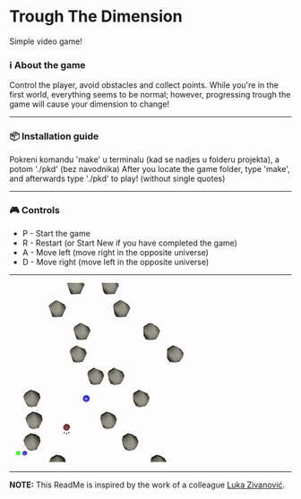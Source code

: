 # Trough The Dimension
Simple video game!

###  :information_source: About the game
Control the player, avoid obstacles and collect points. While you're in the first world, everything seems to be normal; however, progressing trough the game will cause your dimension to change!

***
### :package: Installation guide
Pokreni komandu 'make' u terminalu (kad se nadjes u folderu projekta), a potom './pkd' (bez navodnika)
After you locate the game folder, type 'make', and afterwards type './pkd' to play! (without single quotes)

***
### :video_game: Controls
* P - Start the game
* R - Restart (or Start New if you have completed the game)
* A - Move left (move right in the opposite universe)
* D - Move right (move left in the opposite universe)

***
![Error - missing gif.](https://github.com/bokac91/trough-the-dimension/blob/master/videos/g2.gif)
***
**NOTE:** This ReadMe is inspired by the work of a colleague [Luka Zivanović](https://github.com/Hrimthusar/RG16-029-glide-through-sky).
